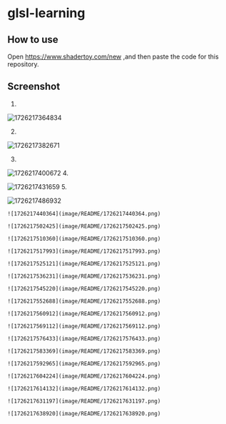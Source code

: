 # glsl-learning

## How to use

Open https://www.shadertoy.com/new ,and then paste the code for this repository.

## Screenshot


1.

  ![1726217364834](image/README/1726217364834.png "1")

2.

  ![1726217382671](image/README/1726217382671.png)

3.

  ![1726217400672](image/README/1726217400672.png)
4.

  ![1726217431659](image/README/1726217431659.png)
5.

  ![1726217486932](image/README/1726217486932.png)

    ![1726217440364](image/README/1726217440364.png)

    ![1726217502425](image/README/1726217502425.png)

    ![1726217510360](image/README/1726217510360.png)

    ![1726217517993](image/README/1726217517993.png)

    ![1726217525121](image/README/1726217525121.png)

    ![1726217536231](image/README/1726217536231.png)

    ![1726217545220](image/README/1726217545220.png)

    ![1726217552688](image/README/1726217552688.png)

    ![1726217560912](image/README/1726217560912.png)

    ![1726217569112](image/README/1726217569112.png)

    ![1726217576433](image/README/1726217576433.png)

    ![1726217583369](image/README/1726217583369.png)

    ![1726217592965](image/README/1726217592965.png)

    ![1726217604224](image/README/1726217604224.png)

    ![1726217614132](image/README/1726217614132.png)

    ![1726217631197](image/README/1726217631197.png)

    ![1726217638920](image/README/1726217638920.png)
